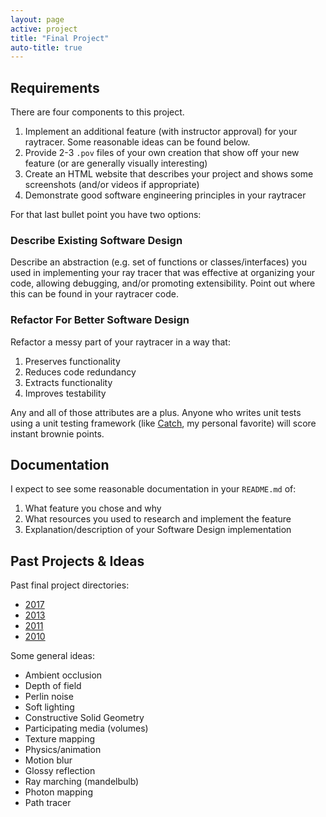```yaml
---
layout: page
active: project
title: "Final Project"
auto-title: true
---
```


## Requirements

There are four components to this project.

1. Implement an additional feature (with instructor approval) for your raytracer.
   Some reasonable ideas can be found below.
2. Provide 2-3 `.pov` files of your own creation that show off your new feature (or are generally visually interesting)
3. Create an HTML website that describes your project and shows some screenshots (and/or videos if appropriate)
4. Demonstrate good software engineering principles in your raytracer

For that last bullet point you have two options:

### Describe Existing Software Design

Describe an abstraction (e.g. set of functions or classes/interfaces) you used in implementing your ray tracer
that was effective at organizing your code, allowing debugging, and/or promoting extensibility.
Point out where this can be found in your raytracer code.

### Refactor For Better Software Design

Refactor a messy part of your raytracer in a way that:

   1. Preserves functionality
   2. Reduces code redundancy
   3. Extracts functionality
   4. Improves testability

Any and all of those attributes are a plus.
Anyone who writes unit tests using a unit testing framework (like [Catch](https://github.com/philsquared/Catch), my personal favorite)
will score instant brownie points.

## Documentation

I expect to see some reasonable documentation in your `README.md` of:

1. What feature you chose and why
2. What resources you used to research and implement the feature
3. Explanation/description of your Software Design implementation


## Past Projects & Ideas

Past final project directories:

* [2017](http://users.csc.calpoly.edu/~idunn01/teaching/csc473/finals17/)
* [2013](http://users.csc.calpoly.edu/~zwood/teaching/csc473/final13/)
* [2011](http://users.csc.calpoly.edu/~zwood/teaching/csc473/finals11/)
* [2010](http://users.csc.calpoly.edu/~zwood/teaching/csc473/finalw10/)


Some general ideas:

* Ambient occlusion
* Depth of field
* Perlin noise
* Soft lighting
* Constructive Solid Geometry
* Participating media (volumes)
* Texture mapping
* Physics/animation
* Motion blur
* Glossy reflection
* Ray marching (mandelbulb)
* Photon mapping
* Path tracer
